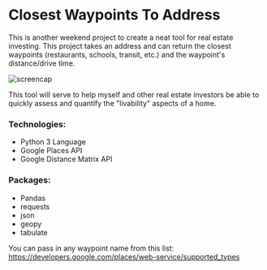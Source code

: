 # Closest Waypoints To Address

This is another weekend project to create a neat tool for real estate investing. This project takes an address and can return the closest waypoints (restaurants, schools, transit, etc.) and the waypoint's distance/drive time.

![screencap](https://github.com/tylerwooten/closest-waypoints-to-address/screencap.png)

This tool will serve to help myself and other real estate investors be able to quickly assess and quantify the "livability" aspects of a home.

### Technologies:
- Python 3 Language
- Google Places API
- Google Distance Matrix API

### Packages:
- Pandas
- requests
- json
- geopy
- tabulate

You can pass in any waypoint name from this list:
https://developers.google.com/places/web-service/supported_types
